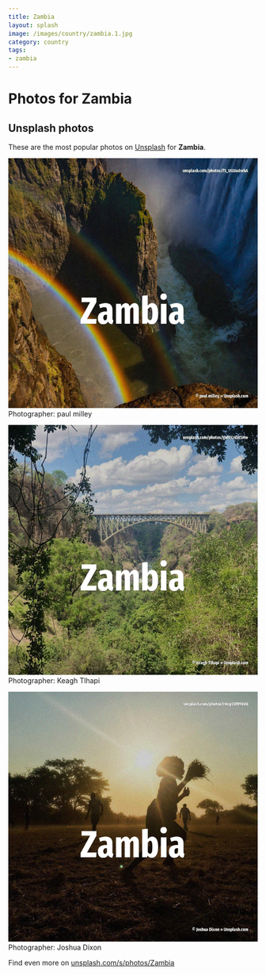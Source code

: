 ```yaml
---
title: Zambia
layout: splash
image: /images/country/zambia.1.jpg
category: country
tags:
- zambia
---
```

# Photos for Zambia
 
## Unsplash photos
These are the most popular photos on [Unsplash](https://unsplash.com) for **Zambia**.
 
![Zambia](/images/country/zambia.1.jpg)
Photographer:  paul milley
 
![Zambia](/images/country/zambia.2.jpg)
Photographer:  Keagh Tlhapi
 
![Zambia](/images/country/zambia.3.jpg)
Photographer:  Joshua Dixon
 
Find even more on [unsplash.com/s/photos/Zambia](https://unsplash.com/s/photos/Zambia)
 
